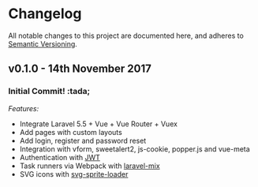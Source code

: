 # Changelog

All notable changes to this project are documented here, and adheres to [Semantic Versioning](http://semver.org/spec/v2.0.0.html).

## v0.1.0 - 14th November 2017

### Initial Commit! :tada;

_Features:_

* Integrate Laravel 5.5 + Vue + Vue Router + Vuex
* Add pages with custom layouts
* Add login, register and password reset
* Integration with vform, sweetalert2, js-cookie, popper.js and vue-meta
* Authentication with [JWT](https://github.com/tymondesigns/jwt-auth)
* Task runners via Webpack with [laravel-mix](https://github.com/JeffreyWay/laravel-mix)
* SVG icons with [svg-sprite-loader](https://github.com/kisenka/svg-sprite-loader)

